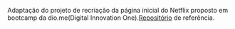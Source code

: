 Adaptação do projeto de recriação da página inicial do Netflix proposto em bootcamp da dio.me(Digital Innovation One).[Repositório](https://github.com/felipeAguiarCode/netflix-clone) de referência.
